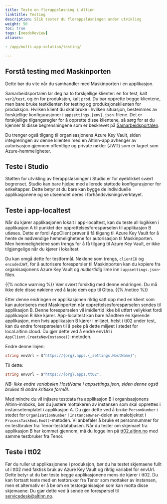 ```yaml
---
title: Teste en flerappsløsning i Altinn
linktitle: Testing
description: Slik tester du flerappsløsningen under utvikling
weight: 50
toc: true
tags: [needsReview]
aliases:

- /app/multi-app-solution/testing/

---
```


## Forstå testing med Maskinporten

Dette bør du vite når du samhandler med Maskinporten i en applikasjon.

Samarbeidsportalen lar deg ha to forskjellige klienter: én for test, kalt `ver2`/`test`, og én for produksjon, kalt `prod`.
Du bør opprette begge klientene, men bare bruke testklienten for testing og produksjonsklienten for produksjon.
Hvilken klient du skal bruke i hvilken situasjon, bestemmes av forskjellige konfigurasjoner i `appsettings.{env}.json`-filene.
Det er forskjellige tilgangsregler for å opprette disse klientene, så sørg for at du kjenner til disse begrensningene som er beskrevet på
[Samarbeidsportalen](https://docs.digdir.no/docs/Maskinporten/maskinporten_sjolvbetjening_web#innlogging-og-tilgang).

Du trenger også tilgang til organisasjonens Azure Key Vault, siden integreringen av denne klienten med en Altinn-app avhenger av autorisasjon gjennom offentlige og private nøkler (JWT) som er lagret som Azure-hemmeligheter.

## Teste i Studio

Støtten for utvikling av flerappsløsninger i Studio er for øyeblikket svært begrenset.
Studio kan bare hjelpe med allerede støttede konfigurasjoner for enkeltapper.
Dette betyr at du bare kan bygge de individuelle applikasjonene og se utseendet deres i forhåndsvisningsverktøyet.

## Teste i app-localtest

Når du kjører applikasjonen lokalt i app-localtest, kan du teste all logikken i applikasjon A til punktet der opprettelsesforespørselen til applikasjon B utløses.
Dette er fordi AppClient prøver å få tilgang til Azure Key Vault for å hente de nødvendige hemmelighetene for autorisasjon til Maskinporten.
Men hemmelighetene som trengs for å få tilgang til Azure Key Vault, er ikke tilgjengelige når du kjører i lokaltest.

Du kan omgå dette for testformål. Nøklene som trengs, `clientID` og `encodedJWT`, for å autorisere forespørsler til Maskinporten kan du kopiere fra organisasjonens Azure Key Vault og *midlertidig* lime inn i `appsettings.json`-filen.

{{% notice warning %}}
Vær svært forsiktig med denne endringen. Du må ikke dele disse nøklene ved å laste dem opp til Gitea.
{{% /notice %}}

Etter denne endringen er applikasjonen riktig satt opp med en klient som kan autoriseres med Maskinporten når opprettelsesforespørselen sendes til applikasjon B.
Denne forespørselen vil imidlertid ikke bli utført vellykket fordi applikasjon B ikke kjører.
App-localtest kan bare håndtere én kjørende applikasjon, men hvis applikasjon B kjører i miljøet, helst i tt02 under test, kan du endre forespørselen til å peke på dette miljøet i stedet for local.altinn.cloud.
Du gjør dette ved å endre envUrl i `AppClient.CreateNewInstance()`-metoden.

Endre denne linjen:

```csharp
string envUrl = $"https://{org}.apps.{_settings.HostName}";
```

Til dette:

```csharp
string envUrl = $"https://{org}.apps.tt02";
```

_NB: Ikke endre variabelen HostName i appsettings.json, siden denne også brukes til andre kritiske formål._

Med mindre du vil injisere testdata fra applikasjon B i organisasjonens Altinn-innboks, bør du justere mottakeren av instansen som skal opprettes i instansetemplatet i applikasjon A.
Du gjør dette ved å bruke `PersonNumber` i stedet for `OrganisationNumber` i `InstanceOwner`-delen av malobjektet i `ProcessTaskEnd.End()`-metoden.
Vi anbefaler å bruke et personnummer for en testbruker fra Tenor-testdatabasen.
Når du tester om skjemaet fra applikasjon B har kommet gjennom, må du logge inn på
[tt02.altinn.no](https://tt02.altinn.no/)
med samme testbruker fra Tenor.

## Teste i tt02

Før du ruller ut applikasjonene i produksjon, bør du ha testet skjemaene fullt ut i tt02 med faktisk bruk av Azure Key Vault og riktig variabel for envUrl.
Dette betyr at du bør teste begge applikasjonene mens de kjører i tt02.
Du kan fortsatt teste med en testbruker fra Tenor som mottaker av instansen, men et alternativ er å be om en testorganisasjon som kan motta disse skjemaene.
Du gjør dette ved å sende en forespørsel til servicedesk@altinn.no.